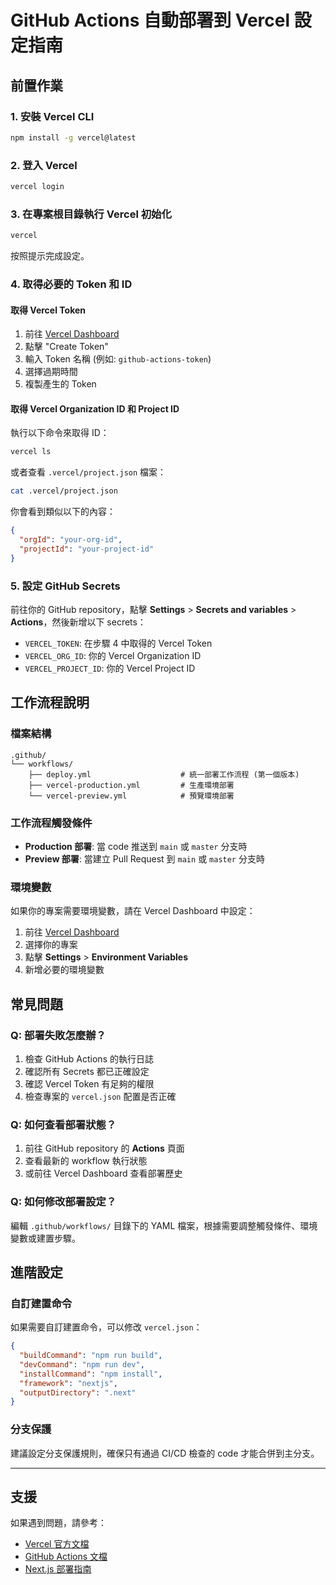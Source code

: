 # GitHub Actions 自動部署到 Vercel 設定指南

## 前置作業

### 1. 安裝 Vercel CLI

```bash
npm install -g vercel@latest
```

### 2. 登入 Vercel

```bash
vercel login
```

### 3. 在專案根目錄執行 Vercel 初始化

```bash
vercel
```

按照提示完成設定。

### 4. 取得必要的 Token 和 ID

#### 取得 Vercel Token

1. 前往 [Vercel Dashboard](https://vercel.com/account/tokens)
2. 點擊 "Create Token"
3. 輸入 Token 名稱 (例如: `github-actions-token`)
4. 選擇過期時間
5. 複製產生的 Token

#### 取得 Vercel Organization ID 和 Project ID

執行以下命令來取得 ID：

```bash
vercel ls
```

或者查看 `.vercel/project.json` 檔案：

```bash
cat .vercel/project.json
```

你會看到類似以下的內容：

```json
{
  "orgId": "your-org-id",
  "projectId": "your-project-id"
}
```

### 5. 設定 GitHub Secrets

前往你的 GitHub repository，點擊 **Settings** > **Secrets and variables** > **Actions**，然後新增以下 secrets：

- `VERCEL_TOKEN`: 在步驟 4 中取得的 Vercel Token
- `VERCEL_ORG_ID`: 你的 Vercel Organization ID
- `VERCEL_PROJECT_ID`: 你的 Vercel Project ID

## 工作流程說明

### 檔案結構

```
.github/
└── workflows/
    ├── deploy.yml                    # 統一部署工作流程 (第一個版本)
    ├── vercel-production.yml         # 生產環境部署
    └── vercel-preview.yml            # 預覽環境部署
```

### 工作流程觸發條件

- **Production 部署**: 當 code 推送到 `main` 或 `master` 分支時
- **Preview 部署**: 當建立 Pull Request 到 `main` 或 `master` 分支時

### 環境變數

如果你的專案需要環境變數，請在 Vercel Dashboard 中設定：

1. 前往 [Vercel Dashboard](https://vercel.com/dashboard)
2. 選擇你的專案
3. 點擊 **Settings** > **Environment Variables**
4. 新增必要的環境變數

## 常見問題

### Q: 部署失敗怎麼辦？

1. 檢查 GitHub Actions 的執行日誌
2. 確認所有 Secrets 都已正確設定
3. 確認 Vercel Token 有足夠的權限
4. 檢查專案的 `vercel.json` 配置是否正確

### Q: 如何查看部署狀態？

1. 前往 GitHub repository 的 **Actions** 頁面
2. 查看最新的 workflow 執行狀態
3. 或前往 Vercel Dashboard 查看部署歷史

### Q: 如何修改部署設定？

編輯 `.github/workflows/` 目錄下的 YAML 檔案，根據需要調整觸發條件、環境變數或建置步驟。

## 進階設定

### 自訂建置命令

如果需要自訂建置命令，可以修改 `vercel.json`：

```json
{
  "buildCommand": "npm run build",
  "devCommand": "npm run dev",
  "installCommand": "npm install",
  "framework": "nextjs",
  "outputDirectory": ".next"
}
```

### 分支保護

建議設定分支保護規則，確保只有通過 CI/CD 檢查的 code 才能合併到主分支。

---

## 支援

如果遇到問題，請參考：

- [Vercel 官方文檔](https://vercel.com/docs)
- [GitHub Actions 文檔](https://docs.github.com/en/actions)
- [Next.js 部署指南](https://nextjs.org/docs/deployment)
